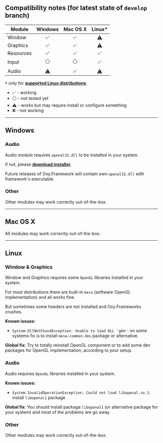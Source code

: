 ## Compatibility notes (for latest state of `develop` branch)

|   Module  |       Windows      |       Mac OS X     |        Linux*      |
|-----------|:-------------------------------------:|:------------------:|:--------------------------------------:|
| Window    | :white_check_mark:                    | :white_check_mark: | [:warning:](/COMPATIBILITY.md#window--graphics) |
| Graphics  | :white_check_mark:                    | :white_check_mark: | [:warning:](/COMPATIBILITY.md#window--graphics) |
| Resources | :white_check_mark:                    | :white_check_mark: | :white_check_mark:                     |
| Input     |   :white_circle:                      |   :white_circle:   | :white_check_mark:                     |
| Audio     | [:warning:](/COMPATIBILITY.md#audio)  | :white_check_mark: | [:warning:](/COMPATIBILITY.md#audio-1) |


 **`*`** only for **[supported Linux distributions](https://github.com/dotnet/core/blob/master/release-notes/2.0/2.0-supported-os.md)**.
 
* :white_check_mark: - working
* :white_circle: - not tested yet
* :warning: - works but may require install or configure something
* :x: - not working

--------

## Windows

### Audio

Audio module requires `openal32.dll` to be installed in your system. 

If not, please **[download installer](https://www.openal.org/downloads/)**.

Future releases of Oxy.Framework will contain own `openal32.dll` with framework's executable.

### Other

Other modules may work correctly out-of-the-box.

--------

## Mac OS X

All modules may work correctly out-of-the-box.

--------

## Linux

### Window & Graphics

Window and Graphics requires some `OpenGL` libraries installed in your system.

For most distributions there are built-in `mesa` (software OpenGL implementation) and all works fine.

But sometimes some headers are not installed and Oxy.Frameworks crushes.

**Known issues:**

* `System.DllNotFoundException: Unable to load DLL 'gbm'`: on some systems fix is to install `mesa-common-dev` package or alternative.

**Global fix**: Try to totally reinstall OpenGL component or to add some dev packages for OpenGL implementation, according to your setup.

### Audio

Audio requires `OpenAL` libraries installed in your system.

**Known issues:**

* `System.InvalidOperationException: Could not load libopenal.so.1`: install `libopenal1` package

**Global fix**: You should install package `libopenal1` (or alternative package for your system) and most of the problems are go away.

### Other

Other modules may work correctly out-of-the-box.
